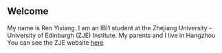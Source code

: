 ## Welcome 

My name is Ren Yixiang. 
I am an IBI1 student at the Zhejiang University - University of Edinburgh (ZJE) Institute.
My parents and I live in Hangzhou
You can see the ZJE website [here](https://zje.zju.edu.cn/zje/main.htm) 
